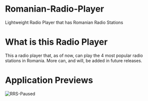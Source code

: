# Romanian-Radio-Player
 Lightweight Radio Player that has Romanian Radio Stations
# What is this Radio Player
 This a radio player that, as of now, can play the 4 most popular radio stations in Romania. More can, and will, be added in future releases.
# Application Previews
 ![RRS-Paused](https://i.imgur.com/UYM6SrG.png)
